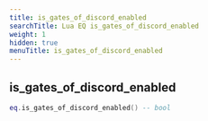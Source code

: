 ```yaml
---
title: is_gates_of_discord_enabled
searchTitle: Lua EQ is_gates_of_discord_enabled
weight: 1
hidden: true
menuTitle: is_gates_of_discord_enabled
---
```

## is_gates_of_discord_enabled
```lua
eq.is_gates_of_discord_enabled() -- bool
```